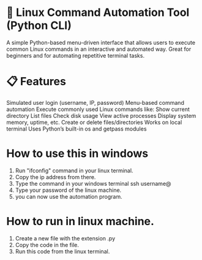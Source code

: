 🐧 Linux Command Automation Tool (Python CLI)
==============================================
A simple Python-based menu-driven interface that allows users to execute common Linux commands in an interactive and automated way. Great for beginners and for automating repetitive terminal tasks.

📋 Features
============
Simulated user login (username, IP, password)
Menu-based command automation
Execute commonly used Linux commands like:
Show current directory
List files
Check disk usage
View active processes
Display system memory, uptime, etc.
Create or delete files/directories
Works on local terminal
Uses Python’s built-in os and getpass modules

How to use this in windows
==========================
1. Run "ifconfig" command in your linux terminal.
2. Copy the ip address from there.
3. Type the command in your windows terminal
   ssh username@<your ip address>
4. Type your password of the linux machine.
5. you can now use the automation program.

How to run in linux machine.
============================
1. Create a new file with the extension .py
2. Copy the code in the file.
3. Run this code from the linux terminal.
